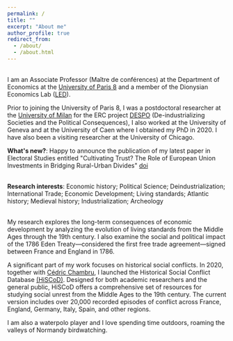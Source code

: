 ```yaml
---
permalink: /
title: ""
excerpt: "About me"
author_profile: true
redirect_from: 
  - /about/
  - /about.html
---
```


<br>I am an Associate Professor (Maître de conférences) at the Department of Economics at the [University of Paris 8](https://www.univ-paris8.fr/) and a member of the Dionysian Economics Lab ([LED](https://sites.google.com/site/up8led/)).

Prior to joining the University of Paris 8, I was a postdoctoral researcher at the [University of Milan](https://www.unimi.it/en/ugov/person/paul-maneuvrier) for the ERC project [DESPO](https://cordis.europa.eu/project/id/853033) (De-industrializing Societies and the Political Consequences), I also worked at the University of Geneva and at the University of Caen where I obtained my PhD in 2020. I have also been a visiting researcher at the University of Chicago.

<bre>**What's new?**: Happy to announce the publication of my latest paper in Electoral Studies entitled "Cultivating Trust? The Role of European Union Investments in Bridging Rural-Urban Divides" [doi](https://doi.org/10.1016/j.electstud.2025.102987)



<br>**Research interests**: Economic history; Political Science; Deindustrialization; International Trade; Economic Development; Living standards; Atlantic history; Medieval history; Industrialization; Archeology

<br>My research explores the long-term consequences of economic development by analyzing the evolution of living standards from the Middle Ages through the 19th century. I also examine the social and political impact of the 1786 Eden Treaty—considered the first free trade agreement—signed between France and England in 1786.

A significant part of my work focuses on historical social conflicts. In 2020, together with [Cédric Chambru](https://cedricchambru.github.io/), I launched the Historical Social Conflict Database [(HiSCoD)](https://www.unicaen.fr/hiscod/). Designed for both academic researchers and the general public, HiSCoD offers a comprehensive set of resources for studying social unrest from the Middle Ages to the 19th century. The current version includes over 20,000 recorded episodes of conflict across France, England, Germany, Italy, Spain, and other regions.

I am also a waterpolo player and I love spending time outdoors, roaming the valleys of Normandy birdwatching. 



